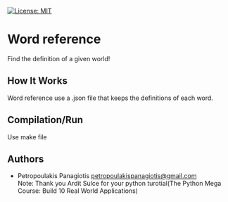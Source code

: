 [![License: MIT](https://img.shields.io/badge/License-MIT-yellow.svg)](https://opensource.org/licenses/MIT)
# Word reference 
Find the definition of a given world!

## How It Works
Word reference use a .json file that keeps the definitions of each word. 

## Compilation/Run
Use make file

## Authors
* Petropoulakis Panagiotis petropoulakispanagiotis@gmail.com <br />
Note: Thank you Ardit Sulce for your python turotial(The Python Mega Course: Build 10 Real World Applications)

